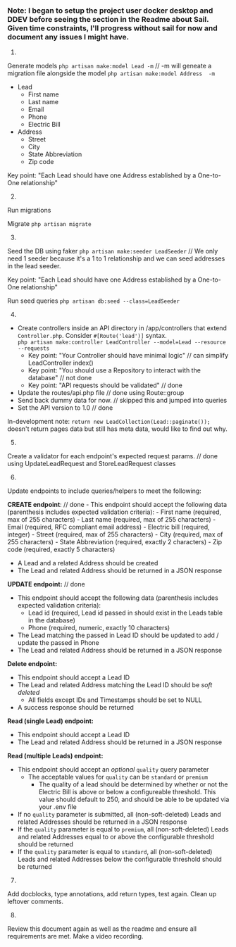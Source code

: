 ### Note: I began to setup the project user docker desktop and DDEV before seeing the section in the Readme about Sail. Given time constraints, I'll progress without sail for now and document any issues I might have.


1. 

Generate models 
`php artisan make:model Lead -m` // -m will geneate a migration file alongside the model
`php artisan make:model Address  -m`

- Lead
    - First name
    - Last name
    - Email
    - Phone
    - Electric Bill
- Address
    - Street
    - City
    - State Abbreviation
    - Zip code

Key point: "Each Lead should have one Address established by a One-to-One relationship"


2. 

Run migrations 

Migrate `php artisan migrate`


3.

Seed the DB using faker
`php artisan make:seeder LeadSeeder` // We only need 1 seeder because it's a 1 to 1 relationship and we can seed addresses in the lead seeder.

Key point: "Each Lead should have one Address established by a One-to-One relationship"

Run seed queries
`php artisan db:seed --class=LeadSeeder`


4. 

- Create controllers inside an API directory in /app/controllers that extend `Controller.php`. Consider `#[Route('lead')]` syntax.  
    `php artisan make:controller LeadController --model=Lead --resource --requests`
     - Key point: "Your Controller should have minimal logic" // can simplify LeadController index()
     - Key point: "You should use a Repository to interact with the database" // not done
     - Key point: "API requests should be validated"  // done
- Update the routes/api.php file // done using Route::group
- Send back dummy data for now. // skipped this and jumped into queries
- Set the API version to 1.0 // done

In-development note: `return new LeadCollection(Lead::paginate());` doesn't return pages data but still has meta data, would like to find out why.

5. 

Create a validator for each endpoint's expected request params. // done using UpdateLeadRequest and StoreLeadRequest classes


6. 

Update endpoints to include queries/helpers to meet the following: 

**CREATE endpoint**: // done
    - This endpoint should accept the following data (parenthesis includes expected validation criteria):
    - First name            (required, max of 255 characters)
    - Last name             (required, max of 255 characters)
    - Email                 (required, RFC compliant email address)
    - Electric bill         (required, integer)
    - Street                (required, max of 255 characters)
    - City                  (required, max of 255 characters)
    - State Abbreviation    (required, exactly 2 characters)
    - Zip code              (required, exactly 5 characters)
- A Lead and a related Address should be created
- The Lead and related Address should be returned in a JSON response

**UPDATE endpoint:** // done
- This endpoint should accept the following data (parenthesis includes expected validation criteria):
    - Lead id (required, Lead id passed in should exist in the Leads table in the database)
    - Phone (required, numeric, exactly 10 characters)
- The Lead matching the passed in Lead ID should be updated to add / update the passed in Phone
- The Lead and related Address should be returned in a JSON response

**Delete endpoint:**
- This endpoint should accept a Lead ID
- The Lead and related Address matching the Lead ID should be *soft deleted*
    - All fields except IDs and Timestamps should be set to NULL
- A success response should be returned

**Read (single Lead) endpoint:**
- This endpoint should accept a Lead ID
- The Lead and related Address should be returned in a JSON response

**Read (multiple Leads) endpoint:**
- This endpoint should accept an *optional* `quality` query parameter
    - The acceptable values for `quality` can be `standard` or `premium`
        - The quality of a lead should be determined by whether or not the Electric Bill is above or below a configureable threshold. This value should default to 250, and should be able to be updated via your .env file
- If no `quality` parameter is submitted, all (non-soft-deleted) Leads and related Addresses should be returned in a JSON response
- If the `quality` parameter is equal to `premium`, all (non-soft-deleted) Leads and related Addresses equal to or above the configurable threshold should be returned
- If the `quality` parameter is equal to `standard`, all (non-soft-deleted) Leads and related Addresses below the configurable threshold should be returned


7. 

Add docblocks, type annotations, add return types, test again. Clean up leftover comments.


8. 

Review this document again as well as the readme and ensure all requirements are met. Make a video recording.